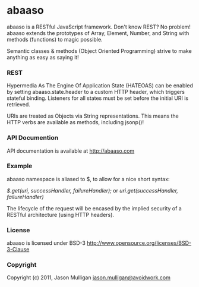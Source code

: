 # abaaso
abaaso is a RESTful JavaScript framework. Don't know REST? No problem! abaaso extends the prototypes of Array, Element, Number, and String with methods (functions) to magic possible.

Semantic classes & methods (Object Oriented Programming) strive to make anything as easy as saying it!


### REST
Hypermedia As The Engine Of Application State (HATEOAS) can be enabled by setting abaaso.state.header to a custom HTTP header, which triggers stateful binding. Listeners for all states must be set before the initial URI is retrieved.

URIs are treated as Objects via String representations. This means the HTTP verbs are available as methods, including jsonp()!


### API Documention
API documentation is available at http://abaaso.com 


### Example
abaaso namespace is aliased to $, to allow for a nice short syntax:


*$.get(uri, successHandler, failureHandler);* or *uri.get(successHandler, failureHandler)*


The lifecycle of the request will be encased by the implied security of a RESTful architecture (using HTTP headers).


### License
abaaso is licensed under BSD-3 http://www.opensource.org/licenses/BSD-3-Clause

### Copyright
Copyright (c) 2011, Jason Mulligan <jason.mulligan@avoidwork.com>
